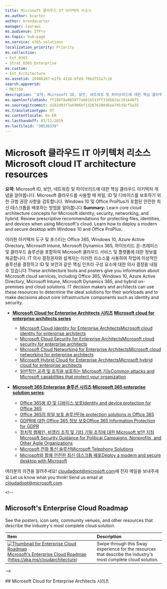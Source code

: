 ```yaml
---
title: Microsoft 클라우드 IT 아키텍처 리소스
ms.author: bcarter
author: brendacarter
manager: laurawi
ms.audience: ITPro
ms.topic: hub-page
ms.service: o365-solutions
localization_priority: Priority
ms.collection:
- Ent_O365
- Strat_O365_Enterprise
ms.custom:
- Ent_Architecture
ms.assetid: 28986107-e2fb-4116-bfdd-f66d751a7c16
search.appverid:
- MET150
description: '요약: Microsoft ID, 보안, 네트워킹 및 하이브리드에 대한 핵심 클라우드 아키텍처 개념을 알아봅니다. Microsoft 클라우드를 사용할 때 파일, ID 및 디바이스를 보호하기 위한 규범 권장 사항을 검토합니다. Windows 10 및 Office ProPlus가 포함된 안전한 최신 데스크톱을 배포하는 방법을 알아봅니다.'
ms.openlocfilehash: ff184f8a805977a081b533ff33d662ac181646f5
ms.sourcegitcommit: d182d93f7a6906bf132876288d6ee79139cf5a35
ms.translationtype: HT
ms.contentlocale: ko-KR
ms.lasthandoff: 03/11/2019
ms.locfileid: "30536370"
---
```

# <a name="microsoft-cloud-it-architecture-resources"></a><span data-ttu-id="3d4c6-105">Microsoft 클라우드 IT 아키텍처 리소스</span><span class="sxs-lookup"><span data-stu-id="3d4c6-105">Microsoft cloud IT architecture resources</span></span>

 <span data-ttu-id="3d4c6-p102">**요약:** Microsoft ID, 보안, 네트워킹 및 하이브리드에 대한 핵심 클라우드 아키텍처 개념을 알아봅니다. Microsoft 클라우드를 사용할 때 파일, ID 및 디바이스를 보호하기 위한 규범 권장 사항을 검토합니다. Windows 10 및 Office ProPlus가 포함된 안전한 최신 데스크톱을 배포하는 방법을 알아봅니다.</span><span class="sxs-lookup"><span data-stu-id="3d4c6-p102">**Summary:** Learn core cloud architecture concepts for Microsoft identity, security, networking, and hybrid. Review prescriptive recommendations for protecting files, identities, and devices when using Microsoft's cloud. Learn how to deploy a modern and secure desktop with Windows 10 and Office ProPlus.</span></span>
  
<span data-ttu-id="3d4c6-p103">이러한 아키텍처 도구 및 포스터는 Office 365, Windows 10, Azure Active Directory, Microsoft Intune, Microsoft Dynamics 365, 하이브리드 온-프레미스 및 클라우드 솔루션을 포함하여 Microsoft 클라우드 서비스 및 플랫폼에 대한 정보를 제공합니다. IT 의사 결정권자와 설계자는 이러한 리소스를 사용하여 작업에 이상적인 솔루션을 결정하고 ID 및 보안과 같은 핵심 인프라 구성 요소에 대한 의사 결정을 내릴 수 있습니다.</span><span class="sxs-lookup"><span data-stu-id="3d4c6-p103">These architecture tools and posters give you information about Microsoft cloud services, including Office 365, Windows 10, Azure Active Directory, Microsoft Intune, Microsoft Dynamics 365, and hybrid on-premises and cloud solutions. IT decision makers and architects can use these resources to determine the ideal solutions for their workloads and to make decisions about core infrastructure components such as identity and security.</span></span> 
  
<!--**[Microsoft's Enterprise Cloud Roadmap](microsoft-cloud-it-architecture-resources.md#roadmap)** (Sway) -->
    
- <span data-ttu-id="3d4c6-111">**[Microsoft Cloud for Enterprise Architects 시리즈](microsoft-cloud-it-architecture-resources.md#cloudarch)** <!-- [Microsoft Cloud Services and Platform Options](microsoft-cloud-it-architecture-resources.md#platformoptions) --></span><span class="sxs-lookup"><span data-stu-id="3d4c6-111">**[Microsoft cloud for enterprise architects series](microsoft-cloud-it-architecture-resources.md#cloudarch)** <!-- [Microsoft Cloud Services and Platform Options](microsoft-cloud-it-architecture-resources.md#platformoptions) --></span></span>
    - [<span data-ttu-id="3d4c6-112">Microsoft Cloud Identity for Enterprise Architects</span><span class="sxs-lookup"><span data-stu-id="3d4c6-112">Microsoft cloud identity for enterprise architects</span></span>](microsoft-cloud-it-architecture-resources.md#identity)
    - [<span data-ttu-id="3d4c6-113">Microsoft Cloud Security for Enterprise Architects</span><span class="sxs-lookup"><span data-stu-id="3d4c6-113">Microsoft cloud security for enterprise architects</span></span>](microsoft-cloud-it-architecture-resources.md#security)
    - [<span data-ttu-id="3d4c6-114">Microsoft Cloud Networking for Enterprise Architects</span><span class="sxs-lookup"><span data-stu-id="3d4c6-114">Microsoft cloud networking for enterprise architects</span></span>](microsoft-cloud-it-architecture-resources.md#networking)
    - [<span data-ttu-id="3d4c6-115">Microsoft Hybrid Cloud for Enterprise Architects</span><span class="sxs-lookup"><span data-stu-id="3d4c6-115">Microsoft hybrid cloud for enterprise architects</span></span>](microsoft-cloud-it-architecture-resources.md#hybrid)
    - [<span data-ttu-id="3d4c6-116">일반적인 공격 및 조직을 보호하는 Microsoft 기능</span><span class="sxs-lookup"><span data-stu-id="3d4c6-116">Common attacks and Microsoft capabilities that protect your organization</span></span>](#common-attacks-and-microsoft-capabilities-that-protect-your-organization)
    
- <span data-ttu-id="3d4c6-117">**[Microsoft 365 Enterprise 솔루션 시리즈](microsoft-cloud-it-architecture-resources.md#BKMK_o365solutions)**:</span><span class="sxs-lookup"><span data-stu-id="3d4c6-117">**[Microsoft 365 enterprise solution series](microsoft-cloud-it-architecture-resources.md#BKMK_o365solutions)**:</span></span>
    - [<span data-ttu-id="3d4c6-118">Office 365용 ID 및 디바이스 보호</span><span class="sxs-lookup"><span data-stu-id="3d4c6-118">Identity and device protection for Office 365</span></span>](microsoft-cloud-it-architecture-resources.md#BKMK_O365IDP)
    - [<span data-ttu-id="3d4c6-119">Office 365의 파일 보호 솔루션</span><span class="sxs-lookup"><span data-stu-id="3d4c6-119">File protection solutions in Office 365</span></span>](microsoft-cloud-it-architecture-resources.md#BKMK_O365fileprotect)
    - [<span data-ttu-id="3d4c6-120">GDPR에 대한 Office 365 정보 보호</span><span class="sxs-lookup"><span data-stu-id="3d4c6-120">Office 365 Information Protection for GDPR</span></span>](#office-365-information-protection-for-gdpr)
    - [<span data-ttu-id="3d4c6-121">정치적 캠페인, 비영리 조직 및 기타 기밀 조직에 대한 Microsoft 보안 지침</span><span class="sxs-lookup"><span data-stu-id="3d4c6-121">Microsoft Security Guidance for Political Campaigns, Nonprofits, and Other Agile Organizations</span></span>](#microsoft-security-guidance-for-political-campaigns-nonprofits-and-other-agile-organizations)
    - [<span data-ttu-id="3d4c6-122">Microsoft 전화 통신 솔루션</span><span class="sxs-lookup"><span data-stu-id="3d4c6-122">Microsoft Telephony Solutions</span></span>](#microsoft-telephony-solutions) 
    - [<span data-ttu-id="3d4c6-123">Microsoft와 함께 안전한 최신 데스크톱 배포</span><span class="sxs-lookup"><span data-stu-id="3d4c6-123">Deploy a modern and secure desktop with Microsoft</span></span>](microsoft-cloud-it-architecture-resources.md#msd)
    

  
<span data-ttu-id="3d4c6-p104">여러분의 의견을 알려주세요! [cloudadopt@microsoft.com](mailto:cloudadopt@microsoft.com)에 전자 메일을 보내주세요.</span><span class="sxs-lookup"><span data-stu-id="3d4c6-p104">Let us know what you think! Send us email at [cloudadopt@microsoft.com](mailto:cloudadopt@microsoft.com).</span></span> 

<span data-ttu-id="3d4c6-126"><!--
<a name="roadmap"></a>
## Microsoft's Enterprise Cloud Roadmap

See the posters, icon sets, community venues, and other resources that describe the industry's most complete cloud solution.
  
|**Item**|**Description**|
|:-----|:-----|
|[![Thumbnail for Enterprise Cloud Roadmap](media/c8b293b9-5992-4d29-b579-a6bbbd59d8d6.png)          ](https://aka.ms/cloudarchitecture) <br/> [Microsoft's Enterprise Cloud Roadmap](https://aka.ms/cloudarchitecture) (https://aka.ms/cloudarchitecture) <br/> |Swipe through this Sway experience for the resources that describe the industry's most complete cloud solution.  <br/> |
-->
  
<a name="cloudarch">
</a>
## Microsoft Cloud for Enterprise Architects 시리즈</span><span class="sxs-lookup"><span data-stu-id="3d4c6-126"><!--
<a name="roadmap"></a>
## Microsoft's Enterprise Cloud Roadmap

See the posters, icon sets, community venues, and other resources that describe the industry's most complete cloud solution.
  
|**Item**|**Description**|
|:-----|:-----|
|[![Thumbnail for Enterprise Cloud Roadmap](media/c8b293b9-5992-4d29-b579-a6bbbd59d8d6.png)          ](https://aka.ms/cloudarchitecture) <br/> [Microsoft's Enterprise Cloud Roadmap](https://aka.ms/cloudarchitecture) (https://aka.ms/cloudarchitecture) <br/> |Swipe through this Sway experience for the resources that describe the industry's most complete cloud solution.  <br/> |
-->
  
<a name="cloudarch"></a>
## Microsoft cloud for enterprise architects series</span></span>

<span data-ttu-id="3d4c6-p105">이러한 클라우드 아키텍처 포스터는 Office 365, Azure Active Directory, Microsoft Intune, Microsoft Dynamics CRM Online, 하이브리드 온-프레미스 및 클라우드 솔루션을 포함하여 Microsoft 클라우드 서비스 및 플랫폼에 대한 정보를 제공합니다. IT 의사 결정권자와 설계자는 이러한 리소스를 사용하여 작업에 이상적인 솔루션을 결정하고 ID 및 보안과 같은 핵심 인프라 구성 요소에 대한 의사 결정을 내릴 수 있습니다.</span><span class="sxs-lookup"><span data-stu-id="3d4c6-p105">These cloud architecture posters give you information about Microsoft cloud services, including Office 365, Azure Active Directory, Microsoft Intune, Microsoft Dynamics CRM Online, and hybrid on-premises and cloud solutions. IT decision makers and architects can use these resources to determine the ideal solutions for their workloads and to make decisions about core infrastructure components such as identity and security.</span></span>

<span data-ttu-id="3d4c6-129"><!--  
<a name="platformoptions"></a>
### Microsoft Cloud Services and Platform Options

Learn key differences between Microsoft cloud services and platform offerings. Find the best fit for your solution.
  
|**Item**|**Description**|
|:-----|:-----|
|[![Thumb image of cloud architecture model with service options](media/ff5c74e2-afc6-40c1-9292-cc4cb128cdd1.png)          ](https://www.microsoft.com/download/details.aspx?id=54432) <br/> [PDF](https://go.microsoft.com/fwlink/p/?LinkId=524731)  \| [Visio](https://go.microsoft.com/fwlink/p/?LinkId=524732)  \| [More languages](https://www.microsoft.com/download/details.aspx?id=54432) <br/> | This model describes: <ul><li>  Software as a Service (SaaS) offerings, including Office 365 </li><li>  Platform as a Service (PaaS) features in Microsoft Azure </li><li>  Infrastructure as a Service (IaaS) features in Microsoft Azure </li><li>  Private cloud datacenter capabilities using Windows Server and System Center </li><li>  Learn how Microsoft's own IT department is migrating to these cloud services and building its hybrid cloud. </li></ul><br/>|
-->

   
<a name="identity">

</a>
### Microsoft Cloud Identity for Enterprise Architects</span><span class="sxs-lookup"><span data-stu-id="3d4c6-129"><!--  
<a name="platformoptions"></a>
### Microsoft Cloud Services and Platform Options

Learn key differences between Microsoft cloud services and platform offerings. Find the best fit for your solution.
  
|**Item**|**Description**|
|:-----|:-----|
|[![Thumb image of cloud architecture model with service options](media/ff5c74e2-afc6-40c1-9292-cc4cb128cdd1.png)          ](https://www.microsoft.com/download/details.aspx?id=54432) <br/> [PDF](https://go.microsoft.com/fwlink/p/?LinkId=524731)  \| [Visio](https://go.microsoft.com/fwlink/p/?LinkId=524732)  \| [More languages](https://www.microsoft.com/download/details.aspx?id=54432) <br/> | This model describes: <ul><li>  Software as a Service (SaaS) offerings, including Office 365 </li><li>  Platform as a Service (PaaS) features in Microsoft Azure </li><li>  Infrastructure as a Service (IaaS) features in Microsoft Azure </li><li>  Private cloud datacenter capabilities using Windows Server and System Center </li><li>  Learn how Microsoft's own IT department is migrating to these cloud services and building its hybrid cloud. </li></ul><br/>|
-->

   
<a name="identity"></a>
### Microsoft cloud identity for enterprise architects</span></span>

<span data-ttu-id="3d4c6-130">Microsoft 클라우드 서비스 및 플랫폼을 사용하는 조직용으로 ID를 설계하는 과정과 관련하여 IT 설계자가 파악해야 하는 사항</span><span class="sxs-lookup"><span data-stu-id="3d4c6-130">What IT architects need to know about designing identity for organizations using Microsoft cloud services and platforms.</span></span>
  
|<span data-ttu-id="3d4c6-131">**항목**</span><span class="sxs-lookup"><span data-stu-id="3d4c6-131">**Item**</span></span>|<span data-ttu-id="3d4c6-132">**설명**</span><span class="sxs-lookup"><span data-stu-id="3d4c6-132">**Description**</span></span>|
|:-----|:-----|
|<span data-ttu-id="3d4c6-133">[![Microsoft Cloud ID 모델용 축소판 이미지](media/ffa145a1-97e6-4c36-b08b-01c4a4ae8b9b.png)          ](https://www.microsoft.com/download/details.aspx?id=54431)</span><span class="sxs-lookup"><span data-stu-id="3d4c6-133">[![Thumb image for Microsoft cloud identity model](media/ffa145a1-97e6-4c36-b08b-01c4a4ae8b9b.png)          ](https://www.microsoft.com/download/details.aspx?id=54431)</span></span> <br/> <span data-ttu-id="3d4c6-134">[PDF](https://go.microsoft.com/fwlink/p/?LinkId=524586)  \| [Visio](https://download.microsoft.com/download/2/3/8/238228E6-9017-4F6C-BD3C-5559E6708F82/MSFT_cloud_architecture_identity.vsd)           \| [추가 언어](https://www.microsoft.com/download/details.aspx?id=54431)</span><span class="sxs-lookup"><span data-stu-id="3d4c6-134">[PDF](https://go.microsoft.com/fwlink/p/?LinkId=524586)  \| [Visio](https://download.microsoft.com/download/2/3/8/238228E6-9017-4F6C-BD3C-5559E6708F82/MSFT_cloud_architecture_identity.vsd)           \| [More languages](https://www.microsoft.com/download/details.aspx?id=54431)</span></span> <br/> | <span data-ttu-id="3d4c6-135">이 모델에는 다음이 포함됩니다.</span><span class="sxs-lookup"><span data-stu-id="3d4c6-135">This model contains:</span></span> <ul><li><span data-ttu-id="3d4c6-136">Microsoft 클라우드를 사용하는 ID 소개</span><span class="sxs-lookup"><span data-stu-id="3d4c6-136">Introduction to identity with Microsoft’s cloud</span></span> </li><li><span data-ttu-id="3d4c6-137">Azure AD IDaaS 기능</span><span class="sxs-lookup"><span data-stu-id="3d4c6-137">Azure AD IDaaS capabilities</span></span> </li><li><span data-ttu-id="3d4c6-138">온-프레미스 Active Directory 도메인 서비스 계정을 Microsoft Azure Active Directory와 통합</span><span class="sxs-lookup"><span data-stu-id="3d4c6-138">Integrating on-premises Active Directory Domain Services accounts with Microsoft Azure Active Directory</span></span> </li><li><span data-ttu-id="3d4c6-139">Azure에 디렉터리 구성 요소 추가</span><span class="sxs-lookup"><span data-stu-id="3d4c6-139">Putting directory components in Azure</span></span> </li><li><span data-ttu-id="3d4c6-140">Azure IaaS의 작업을 위한 도메인 서비스 옵션</span><span class="sxs-lookup"><span data-stu-id="3d4c6-140">Domain services options for workloads in Azure IaaS</span></span> </li></ul><br/>|
   
<a name="security"></a>
### <a name="microsoft-cloud-security-for-enterprise-architects"></a><span data-ttu-id="3d4c6-141">Microsoft Cloud Security for Enterprise Architects</span><span class="sxs-lookup"><span data-stu-id="3d4c6-141">Microsoft cloud security for enterprise architects</span></span>

<span data-ttu-id="3d4c6-142">Microsoft 클라우드 서비스 및 플랫폼의 보안과 관련하여 IT 설계자가 파악해야 하는 사항</span><span class="sxs-lookup"><span data-stu-id="3d4c6-142">What IT architects need to know about security in Microsoft cloud services and platforms.</span></span>
  
|<span data-ttu-id="3d4c6-143">**항목**</span><span class="sxs-lookup"><span data-stu-id="3d4c6-143">**Item**</span></span>|<span data-ttu-id="3d4c6-144">**설명**</span><span class="sxs-lookup"><span data-stu-id="3d4c6-144">**Description**</span></span>|
|:-----|:-----|
|<span data-ttu-id="3d4c6-145">[![Microsoft 클라우드 보안 모델용 축소판 이미지](media/5dc26f80-8888-4572-8ed9-a120d711e0f0.png)          ](https://www.microsoft.com/download/details.aspx?id=48121)</span><span class="sxs-lookup"><span data-stu-id="3d4c6-145">[![Thumb image for Microsoft cloud security model](media/5dc26f80-8888-4572-8ed9-a120d711e0f0.png)          ](https://www.microsoft.com/download/details.aspx?id=48121)</span></span> <br/> <span data-ttu-id="3d4c6-146">[PDF](https://go.microsoft.com/fwlink/p/?linkid=842070)  \| [Visio](https://go.microsoft.com/fwlink/p/?LinkId=842071)  \| [추가 언어](https://www.microsoft.com/download/details.aspx?id=48121)</span><span class="sxs-lookup"><span data-stu-id="3d4c6-146">[PDF](https://go.microsoft.com/fwlink/p/?linkid=842070)  \| [Visio](https://go.microsoft.com/fwlink/p/?LinkId=842071)  \| [More languages](https://www.microsoft.com/download/details.aspx?id=48121)</span></span> <br/> | <span data-ttu-id="3d4c6-147">이 모델에는 다음이 포함됩니다.</span><span class="sxs-lookup"><span data-stu-id="3d4c6-147">This model contains:</span></span> <ul><li><span data-ttu-id="3d4c6-148">보안 서비스 및 플랫폼 제공에서 Microsoft의 역할</span><span class="sxs-lookup"><span data-stu-id="3d4c6-148">Microsoft's role in providing secure services and platforms</span></span></li><li><span data-ttu-id="3d4c6-149">보안 위험을 완화하기 위한 고객의 책임</span><span class="sxs-lookup"><span data-stu-id="3d4c6-149">Customer responsibilities to mitigate security risks</span></span></li><li><span data-ttu-id="3d4c6-150">최상위 보안 인증</span><span class="sxs-lookup"><span data-stu-id="3d4c6-150">Top security certifications</span></span> </li><li><span data-ttu-id="3d4c6-151">Microsoft 컨설팅 서비스에서 제공하는 보안 제품</span><span class="sxs-lookup"><span data-stu-id="3d4c6-151">Security offerings provided by Microsoft consulting services</span></span> </ul><br/>|
   
<a name="networking"></a>
### <a name="microsoft-cloud-networking-for-enterprise-architects"></a><span data-ttu-id="3d4c6-152">Microsoft Cloud Networking for Enterprise Architects</span><span class="sxs-lookup"><span data-stu-id="3d4c6-152">Microsoft cloud networking for enterprise architects</span></span>

<span data-ttu-id="3d4c6-153">Microsoft 클라우드 서비스 및 플랫폼의 네트워킹과 관련하여 IT 설계자가 파악해야 하는 사항</span><span class="sxs-lookup"><span data-stu-id="3d4c6-153">What IT architects need to know about networking for Microsoft cloud services and platforms.</span></span>
  
|<span data-ttu-id="3d4c6-154">**항목**</span><span class="sxs-lookup"><span data-stu-id="3d4c6-154">**Item**</span></span>|<span data-ttu-id="3d4c6-155">**설명**</span><span class="sxs-lookup"><span data-stu-id="3d4c6-155">**Description**</span></span>|
|:-----|:-----|
|<span data-ttu-id="3d4c6-156">[![Microsoft 클라우드 네트워킹 모델의 축소판 이미지](media/95e8ab6a-b4d0-4836-acc1-b0b77ebf46e6.png)          ](https://www.microsoft.com/download/details.aspx?id=54425)</span><span class="sxs-lookup"><span data-stu-id="3d4c6-156">[![Thumb image for Microsoft cloud networking model](media/95e8ab6a-b4d0-4836-acc1-b0b77ebf46e6.png)          ](https://www.microsoft.com/download/details.aspx?id=54425)</span></span> <br/> <span data-ttu-id="3d4c6-157">[PDF](https://go.microsoft.com/fwlink/p/?linkid=842073)  \| [Visio](https://go.microsoft.com/fwlink/p/?linkid=842074)           \| [문서](https://technet.microsoft.com/library/mt733214.aspx)</span><span class="sxs-lookup"><span data-stu-id="3d4c6-157">[PDF](https://go.microsoft.com/fwlink/p/?linkid=842073)  \| [Visio](https://go.microsoft.com/fwlink/p/?linkid=842074)           \| [Article](https://technet.microsoft.com/library/mt733214.aspx)</span></span> <br/>[<span data-ttu-id="3d4c6-158">추가 언어</span><span class="sxs-lookup"><span data-stu-id="3d4c6-158">More languages</span></span>](https://www.microsoft.com/download/details.aspx?id=54425) <br/> | <span data-ttu-id="3d4c6-159">이 모델에는 다음과 같은 페이지가 포함되어 있습니다.</span><span class="sxs-lookup"><span data-stu-id="3d4c6-159">This model contains the following pages:</span></span> <ul><li> <span data-ttu-id="3d4c6-p106">**클라우드 연결을 위해 네트워크 개선** 클라우드 마이그레이션으로 인해 회사 네트워크 내부 및 외부의 트래픽 흐름 양과 특성이 달라지고 있습니다. 또한 보안 위험을 완화시키는 방법도 영향을 받고 있습니다.</span><span class="sxs-lookup"><span data-stu-id="3d4c6-p106">**Evolving your network for cloud connectivity** Cloud migration changes the volume and nature of traffic flows within and outside a corporate network. It also affects approaches to mitigating security risk. </span></span></li><li> <span data-ttu-id="3d4c6-162">**Microsoft 클라우드 연결의 일반 요소** 네트워킹을 Microsoft 클라우드와 통합하면 보다 폭넓은 서비스에 최적 상태로 액세스할 수 있습니다.</span><span class="sxs-lookup"><span data-stu-id="3d4c6-162">**Common elements of Microsoft cloud connectivity** Integrating your networking with the Microsoft cloud provides optimal access to a broad range of services.</span></span> </li><li> <span data-ttu-id="3d4c6-163">**Microsoft 클라우드 연결의 ExpressRoute** ExpressRoute는 Microsoft 클라우드에 대해 개인, 전용, 고처리량의 네트워크 연결을 제공합니다.</span><span class="sxs-lookup"><span data-stu-id="3d4c6-163">**ExpressRoute for Microsoft cloud connectivity** ExpressRoute provides a private, dedicated, high-throughput network connection to Microsoft's cloud.</span></span> </li><li> <span data-ttu-id="3d4c6-164">**Microsoft SaaS에 대한 네트워킹 설계(Office 365, Microsoft Intune 및 Dynamics CRM Online)** Microsoft SaaS 서비스에 대한 네트워크를 최적화하려면 인터넷 에지, 클라이언트 장치 및 일반적인 IT 운영을 신중하게 분석해야 합니다.</span><span class="sxs-lookup"><span data-stu-id="3d4c6-164">**Designing networking for Microsoft SaaS (Office 365, Microsoft Intune, and Dynamics CRM Online)** Optimizing your network for Microsoft SaaS services requires careful analysis of your Internet edge, your client devices, and typical IT operations.</span></span> </li><li> <span data-ttu-id="3d4c6-165">**Azure PaaS에 대한 네트워킹 설계** Azure PaaS 앱용 네트워킹을 최적화하려면 적절한 인터넷 대역폭이 필요하고 여러 사이트 또는 앱 간에 네트워크 트래픽을 분산해야 합니다.</span><span class="sxs-lookup"><span data-stu-id="3d4c6-165">**Designing networking for Azure PaaS** Optimizing networking for Azure PaaS apps requires adequate Internet bandwidth and can require the distribution of network traffic across multiple sites or apps.</span></span> </li><li> <span data-ttu-id="3d4c6-166">**Azure IaaS에 대한 네트워킹 설계** 서브넷, 주소 공간, 라우팅, DNS, 부하 분산을 비롯한 서버 기반 IT 워크로드를 호스트하기 위한 최적의 Azure Virtual Network(VNet)와 온-프레미스 네트워크, 기타 VNet 및 인터넷에 대한 연결을 만들기 위한 디자인 프로세스를 안내합니다.</span><span class="sxs-lookup"><span data-stu-id="3d4c6-166">**Designing networking for Azure IaaS** Step through the design process to create an optimal Azure virtual network (VNet) for hosting server-based IT workloads, including subnets, address spaces, routing, DNS, load balancing, and connectivity to your on-premises network, other VNets, and the Internet.</span></span> </li></ul><br/>  <span data-ttu-id="3d4c6-167">이 아키텍처 포스터를 기준으로 하는 새로운 Microsoft Virtual Academy 과정인 [Microsoft 클라우드 제품을 위한 네트워크 최적화](https://aka.ms/optimizecloudnetworkingmva)를 이수하세요.</span><span class="sxs-lookup"><span data-stu-id="3d4c6-167">Take [Optimize Your Network for Microsoft Cloud Offerings](https://aka.ms/optimizecloudnetworkingmva), a new Microsoft Virtual Academy course based on this architecture poster.</span></span>  <br/>|
   
   
<a name="hybrid"></a>
### <a name="microsoft-hybrid-cloud-for-enterprise-architects"></a><span data-ttu-id="3d4c6-168">Microsoft Hybrid Cloud for Enterprise Architects</span><span class="sxs-lookup"><span data-stu-id="3d4c6-168">Microsoft hybrid cloud for enterprise architects</span></span>

<span data-ttu-id="3d4c6-169">Microsoft 서비스 및 플랫폼용 하이브리드 클라우드와 관련하여 IT 설계자가 파악해야 하는 사항</span><span class="sxs-lookup"><span data-stu-id="3d4c6-169">What IT architects need to know about hybrid cloud for Microsoft services and platforms.</span></span>
  
|<span data-ttu-id="3d4c6-170">**항목**</span><span class="sxs-lookup"><span data-stu-id="3d4c6-170">**Item**</span></span>|<span data-ttu-id="3d4c6-171">**설명**</span><span class="sxs-lookup"><span data-stu-id="3d4c6-171">**Description**</span></span>|
|:-----|:-----|
|<span data-ttu-id="3d4c6-172">[![Microsoft 하이브리드 클라우드 모델의 축소판 이미지](media/9989c71e-f6a0-4dbe-906c-43e67b3ce537.png)          ](https://www.microsoft.com/download/details.aspx?id=54424)</span><span class="sxs-lookup"><span data-stu-id="3d4c6-172">[![Thumb image for the Microsoft hybrid cloud model](media/9989c71e-f6a0-4dbe-906c-43e67b3ce537.png)          ](https://www.microsoft.com/download/details.aspx?id=54424)</span></span> <br/> <span data-ttu-id="3d4c6-173">[PDF](https://go.microsoft.com/fwlink/p/?linkid=842082)  \| [Visio](https://go.microsoft.com/fwlink/p/?linkid=842083)           \| [문서](https://technet.microsoft.com/library/mt750500.aspx)</span><span class="sxs-lookup"><span data-stu-id="3d4c6-173">[PDF](https://go.microsoft.com/fwlink/p/?linkid=842082)  \| [Visio](https://go.microsoft.com/fwlink/p/?linkid=842083)           \| [Article](https://technet.microsoft.com/library/mt750500.aspx)</span></span> <br/>[<span data-ttu-id="3d4c6-174">추가 언어</span><span class="sxs-lookup"><span data-stu-id="3d4c6-174">More languages</span></span>](https://www.microsoft.com/download/details.aspx?id=54424) <br/> | <span data-ttu-id="3d4c6-175">이 모델에는 다음과 같은 페이지가 포함되어 있습니다.</span><span class="sxs-lookup"><span data-stu-id="3d4c6-175">This model contains the following pages:</span></span> <ul><li> <span data-ttu-id="3d4c6-176">**하이브리드 클라우드 개요** Microsoft의 클라우드 서비스(SaaS, Azure PaaS 및 IaaS Azure) 및 공통 요소</span><span class="sxs-lookup"><span data-stu-id="3d4c6-176">**Hybrid cloud overview** Microsoft's cloud offerings (SaaS, Azure PaaS, and Azure IaaS) and their common elements.</span></span> </li><li> <span data-ttu-id="3d4c6-177">**Microsoft 하이브리드 클라우드 시나리오의 아키텍처** 온-프레미스 인프라, 네트워킹 및 ID의 일반 계층을 보여 주는 Microsoft의 클라우드 서비스용 하이브리드 클라우드의 아키텍처 다이어그램</span><span class="sxs-lookup"><span data-stu-id="3d4c6-177">**Architecture of Microsoft hybrid cloud scenarios** An architectural diagram of hybrid cloud for Microsoft's cloud offerings, showing the common layers of on-premises infrastructure, networking, and identity.</span></span> </li><li> <span data-ttu-id="3d4c6-178">**Microsoft SaaS에 대한 하이브리드 클라우드 시나리오(Office 365)** 비즈니스용 Skype, SharePoint Server 및 Exchange Server에 대한 SaaS 하이브리드 시나리오 아키텍처와 설명</span><span class="sxs-lookup"><span data-stu-id="3d4c6-178">**Hybrid cloud scenarios for Microsoft SaaS (Office 365)** The SaaS hybrid scenario architecture and descriptions of key hybrid configurations for Skype for Business, SharePoint Server, and Exchange Server.</span></span> </li><li> <span data-ttu-id="3d4c6-179">**Azure PaaS에 대한 하이브리드 클라우드 시나리오** Azure PaaS 하이브리드 시나리오 아키텍처, Azure PaaS 하이브리드 응용 프로그램에 대한 설명과 예제, SQL Server 2016 Stretch Database에 대한 설명</span><span class="sxs-lookup"><span data-stu-id="3d4c6-179">**Hybrid cloud scenarios for Azure PaaS** The Azure PaaS hybrid scenario architecture, the description of an Azure PaaS hybrid application with an example, and the description of SQL Server 2016 Stretch Database.</span></span> </li><li> <span data-ttu-id="3d4c6-180">**Azure IaaS에 대한 하이브리드 클라우드 시나리오** Azure IaaS 하이브리드 시나리오 아키텍처와 Azure IaaS에서 호스트되는 LOB(기간 업무) 응용 프로그램에 대한 설명</span><span class="sxs-lookup"><span data-stu-id="3d4c6-180">**Hybrid cloud scenarios for Azure IaaS** The Azure IaaS hybrid scenario architecture and the description of a line of business (LOB) application hosted in Azure IaaS.</span></span> </li></ul><br/>|
   
<a name="attacks"></a>
### <a name="common-attacks-and-microsoft-capabilities-that-protect-your-organization"></a><span data-ttu-id="3d4c6-181">일반적인 공격 및 조직을 보호하는 Microsoft 기능</span><span class="sxs-lookup"><span data-stu-id="3d4c6-181">Common attacks and Microsoft capabilities that protect your organization</span></span>
<span data-ttu-id="3d4c6-182">가장 일반적인 사이버 공격과 Microsoft가 모든 공격 단계에서 조직을 지원하는 방식을 자세히 알아봅니다.</span><span class="sxs-lookup"><span data-stu-id="3d4c6-182">Learn about the most common cyber attacks and how Microsoft can help your organization at every stage of an attack.</span></span> 

|<span data-ttu-id="3d4c6-183">**항목**</span><span class="sxs-lookup"><span data-stu-id="3d4c6-183">**Item**</span></span>|<span data-ttu-id="3d4c6-184">**설명**</span><span class="sxs-lookup"><span data-stu-id="3d4c6-184">**Description**</span></span>|
|:-----|:-----|
|<span data-ttu-id="3d4c6-185">[![일반적인 공격의 축소판 그림 포스터입니다. ](media/common%20attacks-thumb3.png)](http://download.microsoft.com/download/F/A/C/FACFC1E9-FA35-4DF1-943C-8D4237B4275B/MSFT_Cloud_architecture_security_commonattacks.pdf)</span><span class="sxs-lookup"><span data-stu-id="3d4c6-185">[![Thumb image of the Common attacks poster.](media/common%20attacks-thumb3.png) ](http://download.microsoft.com/download/F/A/C/FACFC1E9-FA35-4DF1-943C-8D4237B4275B/MSFT_Cloud_architecture_security_commonattacks.pdf)</span></span> <br/> <span data-ttu-id="3d4c6-186">[PDF](http://download.microsoft.com/download/F/A/C/FACFC1E9-FA35-4DF1-943C-8D4237B4275B/MSFT_Cloud_architecture_security_commonattacks.pdf) \| [Visio](http://download.microsoft.com/download/F/A/C/FACFC1E9-FA35-4DF1-943C-8D4237B4275B/MSFT_Cloud_architecture_security_commonattacks.vsdx)</span><span class="sxs-lookup"><span data-stu-id="3d4c6-186">[PDF](http://download.microsoft.com/download/F/A/C/FACFC1E9-FA35-4DF1-943C-8D4237B4275B/MSFT_Cloud_architecture_security_commonattacks.pdf) \| [Visio](http://download.microsoft.com/download/F/A/C/FACFC1E9-FA35-4DF1-943C-8D4237B4275B/MSFT_Cloud_architecture_security_commonattacks.vsdx)</span></span> <br/> | <span data-ttu-id="3d4c6-187">이 포스터에서는 일반적인 공격의 경로를 보여 주고, 각 공격 단계에서 공격자를 중지하는 데 도움이 되는 기능에 대해 설명합니다.</span><span class="sxs-lookup"><span data-stu-id="3d4c6-187">This poster illustrates the path of common attacks and describes which capabilities help stop attackers at each stage of an attack.</span></span> <br/>|


<span data-ttu-id="3d4c6-188"><!--<a name="santa"></a>
### The Santa cloud

How Santa and his elves use Microsoft's cloud offerings to make their annual deliveries.
  
|**Item**|**Description**|
|:-----|:-----|
|[![Thumbnail image of The Santa Cloud poster](media/d47e1448-329b-41b7-9e51-cfc4ea5d0069.png)](https://www.microsoft.com/download/details.aspx?id=55039) <br/> [View online](https://onedrive.live.com/?authkey=%21ANT1PMgxEdniCyY&cid=8A8EC4F6612625E0&id=8A8EC4F6612625E0%21440&parId=8A8EC4F6612625E0%21218&o=OneUp) \| [PDF](https://go.microsoft.com/fwlink/p/?linkid=842088) <br/> |To determine who is naughty or nice and the presents to deliver on December 24, Santa Claus and his elfish IT department use Office 365, Azure, Dynamics 365, and Intune.  <br/>| -->
   
<a name="BKMK_o365solutions">
</a>
## Microsoft 365 Enterprise 솔루션 시리즈</span><span class="sxs-lookup"><span data-stu-id="3d4c6-188"><!--<a name="santa"></a>
### The Santa cloud

How Santa and his elves use Microsoft's cloud offerings to make their annual deliveries.
  
|**Item**|**Description**|
|:-----|:-----|
|[![Thumbnail image of The Santa Cloud poster](media/d47e1448-329b-41b7-9e51-cfc4ea5d0069.png)](https://www.microsoft.com/download/details.aspx?id=55039) <br/> [View online](https://onedrive.live.com/?authkey=%21ANT1PMgxEdniCyY&cid=8A8EC4F6612625E0&id=8A8EC4F6612625E0%21440&parId=8A8EC4F6612625E0%21218&o=OneUp) \| [PDF](https://go.microsoft.com/fwlink/p/?linkid=842088) <br/> |To determine who is naughty or nice and the presents to deliver on December 24, Santa Claus and his elfish IT department use Office 365, Azure, Dynamics 365, and Intune.  <br/>| -->
   
<a name="BKMK_o365solutions"></a>
## Microsoft 365 enterprise solution series</span></span>

<span data-ttu-id="3d4c6-189">Microsoft 365 Enterprise 솔루션 시리즈는 Microsoft 365의 기능을 구현하기 위한 지침을 기술 중심으로 설명합니다.</span><span class="sxs-lookup"><span data-stu-id="3d4c6-189">The Microsoft 365 enterprise solution series provides guidance for implementing Microsoft 365 capabilities, especially where capabilities cross technologies.</span></span>

<span data-ttu-id="3d4c6-190"><!--  
<a name="BKMK_infoprotect"></a>
### Information Protection for Office 365

Capabilities for enterprise organizations to protect corporate assets.
  
|**Item**|**Description**|
|:-----|:-----|
|[![Information protection capabilities for Office 365](media/51bf70b4-029c-4189-9425-7ed34038d4dc.png)          ](https://www.microsoft.com/download/details.aspx?id=54429) <br/> [PDF](http://download.microsoft.com/download/2/3/D/23D91386-8349-4F7A-9470-FD5AED861F16/MSFT_cloud_architecture_informationprotection.pdf)  \| [Visio](http://download.microsoft.com/download/2/3/D/23D91386-8349-4F7A-9470-FD5AED861F16/MSFT_cloud_architecture_informationprotection.vsd)  \| [More languages](https://www.microsoft.com/download/details.aspx?id=54429) <br/> |Microsoft provides the most complete set of capabilities to protect your corporate assets. This model helps organizations take a methodical approach when planning which capabilities to implement.  <br/>|
-->
   
<a name="BKMK_O365IDP">
</a>
### Office 365용 ID 및 장치 보호</span><span class="sxs-lookup"><span data-stu-id="3d4c6-190"><!--  
<a name="BKMK_infoprotect"></a>
### Information Protection for Office 365

Capabilities for enterprise organizations to protect corporate assets.
  
|**Item**|**Description**|
|:-----|:-----|
|[![Information protection capabilities for Office 365](media/51bf70b4-029c-4189-9425-7ed34038d4dc.png)          ](https://www.microsoft.com/download/details.aspx?id=54429) <br/> [PDF](http://download.microsoft.com/download/2/3/D/23D91386-8349-4F7A-9470-FD5AED861F16/MSFT_cloud_architecture_informationprotection.pdf)  \| [Visio](http://download.microsoft.com/download/2/3/D/23D91386-8349-4F7A-9470-FD5AED861F16/MSFT_cloud_architecture_informationprotection.vsd)  \| [More languages](https://www.microsoft.com/download/details.aspx?id=54429) <br/> |Microsoft provides the most complete set of capabilities to protect your corporate assets. This model helps organizations take a methodical approach when planning which capabilities to implement.  <br/>|
-->
   
<a name="BKMK_O365IDP"></a>
### Identity and device protection for Office 365</span></span>

<span data-ttu-id="3d4c6-191">Azure AD 애플리케이션 프록시를 사용하여 게시한 온-프레미스 응용 프로그램, Office 365 및 다른 SaaS 서비스에 액세스하는 ID 및 디바이스를 보호하기 위해 권장되는 기능입니다.</span><span class="sxs-lookup"><span data-stu-id="3d4c6-191">Recommended capabilities for protecting identities and devices that access Office 365, other SaaS services, and on-premises applications published with Azure AD Application Proxy.</span></span>
  
|<span data-ttu-id="3d4c6-192">**항목**</span><span class="sxs-lookup"><span data-stu-id="3d4c6-192">**Item**</span></span>|<span data-ttu-id="3d4c6-193">**설명**</span><span class="sxs-lookup"><span data-stu-id="3d4c6-193">**Description**</span></span>|
|:-----|:-----|
|<span data-ttu-id="3d4c6-194">[![모델 포스터: Office 365 및 기타 SaaS 응용 프로그램용 ID 및 장치 보호](media/c1cfb31b-5150-45ff-b46c-3a237e9f5581.png)          ](https://www.microsoft.com/download/details.aspx?id=55032)</span><span class="sxs-lookup"><span data-stu-id="3d4c6-194">[![Model poster: Identity and device protection for Office 365 and other SaaS applications](media/c1cfb31b-5150-45ff-b46c-3a237e9f5581.png)          ](https://www.microsoft.com/download/details.aspx?id=55032)</span></span> <br/> <span data-ttu-id="3d4c6-195">[PDF](https://go.microsoft.com/fwlink/p/?linkid=841656)  \| [Visio](https://go.microsoft.com/fwlink/p/?linkid=841657)  \| [추가 언어](https://www.microsoft.com/download/details.aspx?id=55032)</span><span class="sxs-lookup"><span data-stu-id="3d4c6-195">[PDF](https://go.microsoft.com/fwlink/p/?linkid=841656)  \| [Visio](https://go.microsoft.com/fwlink/p/?linkid=841657)  \| [More languages](https://www.microsoft.com/download/details.aspx?id=55032)</span></span> <br/> |<span data-ttu-id="3d4c6-p107">데이터, ID 및 장치 전반에 걸쳐 일관된 보호 수준을 사용하는 것이 중요합니다. 이 문서에서 ID와 장치를 보호하는 기능에 대한 자세한 정보를 비교할 수 있습니다.</span><span class="sxs-lookup"><span data-stu-id="3d4c6-p107">It's important to use consistent levels of protection across your data, identities, and devices. This document shows you which capabilities are comparable with more information on capabilities to protect identities and devices.</span></span>  <br/> |
   
<a name="BKMK_O365fileprotect"></a>
### <a name="file-protection-solutions-in-office-365"></a><span data-ttu-id="3d4c6-198">Office 365의 파일 보호 솔루션</span><span class="sxs-lookup"><span data-stu-id="3d4c6-198">File protection solutions in Office 365</span></span>

<span data-ttu-id="3d4c6-199">세 가지 다른 민감도 수준에 따라 Office 365에서 파일을 보호하기 위해 권장되는 기능입니다.</span><span class="sxs-lookup"><span data-stu-id="3d4c6-199">Recommended capabilities for protecting files in Office 365 based on three different sensitivity levels.</span></span>
  
|<span data-ttu-id="3d4c6-200">**항목**</span><span class="sxs-lookup"><span data-stu-id="3d4c6-200">**Item**</span></span>|<span data-ttu-id="3d4c6-201">**설명**</span><span class="sxs-lookup"><span data-stu-id="3d4c6-201">**Description**</span></span>|
|:-----|:-----|
|<span data-ttu-id="3d4c6-202">[![Office 365 미니 포스터 집합의 파일 보호 솔루션에 대한 미리 보기](media/24be68b5-d852-4fdb-94ad-94491a19edd8.png)          ](https://www.microsoft.com/download/details.aspx?id=55523)</span><span class="sxs-lookup"><span data-stu-id="3d4c6-202">[![Thumbnail for File Protection Solutions in Office 365 mini poster set](media/24be68b5-d852-4fdb-94ad-94491a19edd8.png)          ](https://www.microsoft.com/download/details.aspx?id=55523)</span></span> <br/> <span data-ttu-id="3d4c6-203">[PDF](https://go.microsoft.com/fwlink/?linkid=2004320)  \| [Visio](http://download.microsoft.com/download/7/8/9/789645A5-BD10-4541-BC33-F8D1EFF5E911/MSFT_cloud_architecture_O365%20file%20protection.vsdx)</span><span class="sxs-lookup"><span data-stu-id="3d4c6-203">[PDF](https://go.microsoft.com/fwlink/?linkid=2004320)  \| [Visio](http://download.microsoft.com/download/7/8/9/789645A5-BD10-4541-BC33-F8D1EFF5E911/MSFT_cloud_architecture_O365%20file%20protection.vsdx)</span></span> <br/> |<span data-ttu-id="3d4c6-p108">데이터, ID 및 장치 전반에 걸쳐 일관된 보호 수준을 사용하는 것이 중요합니다. 이 문서에는 Office 365의 파일을 보호하는 기능에 대한 자세한 정보가 비교되어 있습니다.</span><span class="sxs-lookup"><span data-stu-id="3d4c6-p108">It's important to use consistent levels of protection across your data, identities, and devices. This document shows you which capabilities are comparable with more information on capabilities to protect files in Office 365.</span></span>  <br/> |
   

### <a name="office-365-information-protection-for-gdpr"></a><span data-ttu-id="3d4c6-206">GDPR에 대한 Office 365 정보 보호</span><span class="sxs-lookup"><span data-stu-id="3d4c6-206">Office 365 Information Protection for GDPR</span></span>

<span data-ttu-id="3d4c6-p109">개인 데이터를 검색, 분류, 보호 및 모니터링하기 위한 규정된 권장 사항. 이 솔루션에서는 GDPR(일반 데이터 보호 규정)을 예제로 사용하지만, 동일한 프로세스를 적용하여 여러 다른 규정을 준수할 수 있습니다.</span><span class="sxs-lookup"><span data-stu-id="3d4c6-p109">Prescriptive recommendations for discovering, classifying, protecting, and monitoring personal data. This solution uses General Data Protection Regulation (GDPR) as an example, but you can apply the same process to achieve compliance with many other regulations.</span></span>

|<span data-ttu-id="3d4c6-209">**항목**</span><span class="sxs-lookup"><span data-stu-id="3d4c6-209">**Item**</span></span>|<span data-ttu-id="3d4c6-210">**설명**</span><span class="sxs-lookup"><span data-stu-id="3d4c6-210">**Description**</span></span>|
|:-----|:-----|
|<span data-ttu-id="3d4c6-211">![GDPR에 대한 Office 365 정보 보호 간략 설명](media/o365infoprotectforgdpr-thumb.png)</span><span class="sxs-lookup"><span data-stu-id="3d4c6-211">![Thumbnail for Office 365 Information Protection for GDPR](media/o365infoprotectforgdpr-thumb.png)</span></span>  <br/> <span data-ttu-id="3d4c6-212">[PDF](http://download.microsoft.com/download/E/C/D/ECD5A339-EF10-4420-B3A9-99098884D716/MSFT_Cloud_architecture_information%20protection%20for%20GDPR.pdf) \| [Visio](http://download.microsoft.com/download/E/C/D/ECD5A339-EF10-4420-B3A9-99098884D716/MSFT_Cloud_architecture_information%20protection%20for%20GDPR.vsdx)</span><span class="sxs-lookup"><span data-stu-id="3d4c6-212">[PDF](http://download.microsoft.com/download/E/C/D/ECD5A339-EF10-4420-B3A9-99098884D716/MSFT_Cloud_architecture_information%20protection%20for%20GDPR.pdf) \| [Visio](http://download.microsoft.com/download/E/C/D/ECD5A339-EF10-4420-B3A9-99098884D716/MSFT_Cloud_architecture_information%20protection%20for%20GDPR.vsdx)</span></span>    |<span data-ttu-id="3d4c6-213">기사 형식으로이 콘텐츠를 보려면 [ GDPR에 대한 Office 365 정보 보호](https://docs.microsoft.com/ko-KR/Office365/SecurityCompliance/office-365-information-protection-for-gdpr)를 참조하십시오.</span><span class="sxs-lookup"><span data-stu-id="3d4c6-213">To see this content in article format, see [Office 365 Information Protection for GDPR](https://docs.microsoft.com/ko-KR/Office365/SecurityCompliance/office-365-information-protection-for-gdpr).</span></span>      |

### <a name="microsoft-security-guidance-for-political-campaigns-nonprofits-and-other-agile-organizations"></a><span data-ttu-id="3d4c6-214">정치적 캠페인, 비영리 조직 및 기타 기밀 조직에 대한 Microsoft 보안 지침</span><span class="sxs-lookup"><span data-stu-id="3d4c6-214">Microsoft Security Guidance for Political Campaigns, Nonprofits, and Other Agile Organizations</span></span> 

<span data-ttu-id="3d4c6-p110">이 지침은 보안 클라우드 환경을 구현하는 방법에 대해 설명합니다. 이 솔루션 지침을 어떤 조직에서도 사용할 수 있습니다. 이 지침은 BYOD 액세스 및 게스트 계정을 가진 기밀 조직에 도움이 되는 내용을 포함합니다. 이 지침을 자신의 환경 설계를 위한 시작점으로 사용할 수 있습니다. </span><span class="sxs-lookup"><span data-stu-id="3d4c6-p110">This guidance describes how to implement a secure cloud environment. The solution guidance can be used by any organization. It includes extra help for agile organizations with BYOD access and guest accounts. You can use this guidance as a starting-point for designing your own environment.</span></span>


|<span data-ttu-id="3d4c6-219">**항목**</span><span class="sxs-lookup"><span data-stu-id="3d4c6-219">**Item**</span></span>|<span data-ttu-id="3d4c6-220">**설명**</span><span class="sxs-lookup"><span data-stu-id="3d4c6-220">**Description**</span></span>|
|:-----|:-----|
|<span data-ttu-id="3d4c6-221">**정치적 캠페인을 위한 Microsoft 보안 지침**</span><span class="sxs-lookup"><span data-stu-id="3d4c6-221">**Microsoft Security Guidance for Political Campaigns**</span></span> <br/> <span data-ttu-id="3d4c6-222">[![미니 포스터 집합에 대한 미리 보기입니다.](media/d370ce28-ca40-4930-9a2c-907312aa06c8.png)          ](http://download.microsoft.com/download/B/4/D/B4D520C3-4D0C-4B4D-BFB9-09F0651C2775/MSFT_Cloud_architecture_security%20for%20political%20campaigns.pdf)</span><span class="sxs-lookup"><span data-stu-id="3d4c6-222">[![Thumb nail for mini poster set.](media/d370ce28-ca40-4930-9a2c-907312aa06c8.png)          ](http://download.microsoft.com/download/B/4/D/B4D520C3-4D0C-4B4D-BFB9-09F0651C2775/MSFT_Cloud_architecture_security%20for%20political%20campaigns.pdf)</span></span> <br/> <span data-ttu-id="3d4c6-223">[PDF](http://download.microsoft.com/download/B/4/D/B4D520C3-4D0C-4B4D-BFB9-09F0651C2775/MSFT_Cloud_architecture_security%20for%20political%20campaigns.pdf)  \| [Visio](http://download.microsoft.com/download/B/4/D/B4D520C3-4D0C-4B4D-BFB9-09F0651C2775/MSFT_Cloud_architecture_security%20for%20political%20campaigns.vsdx)</span><span class="sxs-lookup"><span data-stu-id="3d4c6-223">[PDF](http://download.microsoft.com/download/B/4/D/B4D520C3-4D0C-4B4D-BFB9-09F0651C2775/MSFT_Cloud_architecture_security%20for%20political%20campaigns.pdf)  \| [Visio](http://download.microsoft.com/download/B/4/D/B4D520C3-4D0C-4B4D-BFB9-09F0651C2775/MSFT_Cloud_architecture_security%20for%20political%20campaigns.vsdx)</span></span> <br/> |<span data-ttu-id="3d4c6-p111">이 지침에서는 정치적 캠페인 조직을 보기로 사용합니다. 이 지침을 어떤 환경에 대해서도 시작점으로 사용할 수 있습니다.</span><span class="sxs-lookup"><span data-stu-id="3d4c6-p111">This guidance uses a political campaign organization as an example. Use this guidance as a starting point for any environment.</span></span>  <br/> |
|<span data-ttu-id="3d4c6-226">**비영리 조직을 위한 Microsoft 보안 지침**</span><span class="sxs-lookup"><span data-stu-id="3d4c6-226">**Microsoft Security Guidance for Nonprofits**</span></span> <br/> <span data-ttu-id="3d4c6-227">[![다운로드 가능한 파일에 대한 미리 보기 이미지](media/e4784889-1c69-4067-9a8f-31d31d1eceea.png)          ](http://download.microsoft.com/download/9/4/3/94389612-C679-4061-8DF2-D9A15D72B65F/Microsoft_Cloud%20Architecture_Security%20for%20Nonprofits.pdf)</span><span class="sxs-lookup"><span data-stu-id="3d4c6-227">[![Thumnail image for downloadable file](media/e4784889-1c69-4067-9a8f-31d31d1eceea.png)          ](http://download.microsoft.com/download/9/4/3/94389612-C679-4061-8DF2-D9A15D72B65F/Microsoft_Cloud%20Architecture_Security%20for%20Nonprofits.pdf)</span></span> <br/> <span data-ttu-id="3d4c6-228">[PDF](http://download.microsoft.com/download/9/4/3/94389612-C679-4061-8DF2-D9A15D72B65F/Microsoft_Cloud%20Architecture_Security%20for%20Nonprofits.pdf)  \| [Visio](http://download.microsoft.com/download/9/4/3/94389612-C679-4061-8DF2-D9A15D72B65F/Microsoft_Cloud%20Architecture_Security%20for%20Nonprofits.vsdx)</span><span class="sxs-lookup"><span data-stu-id="3d4c6-228">[PDF](http://download.microsoft.com/download/9/4/3/94389612-C679-4061-8DF2-D9A15D72B65F/Microsoft_Cloud%20Architecture_Security%20for%20Nonprofits.pdf)  \| [Visio](http://download.microsoft.com/download/9/4/3/94389612-C679-4061-8DF2-D9A15D72B65F/Microsoft_Cloud%20Architecture_Security%20for%20Nonprofits.vsdx)</span></span> <br/> |<span data-ttu-id="3d4c6-p112">이 지침은 비영리 조직을 위해 약간 수정하였습니다. 예를 들어 Office 365 비영리 조직 계획을 참조합니다. 기술 지침은 정치적 캠페인 솔루션 가이드와 같습니다.</span><span class="sxs-lookup"><span data-stu-id="3d4c6-p112">This guide is slightly revised for nonprofit organizations. For example, it references Office 365 Nonprofit plans. The technical guidance is the same as the political campaign solution guide.</span></span>  <br/> |

<span data-ttu-id="3d4c6-p113">이 지침에는 테스트 랩 가이드가 포함됩니다. 자세한 내용은 [정치 캠페인, 비영리 단체 및 기타 민첩한 조직을위한 Microsoft 보안 지침](https://docs.microsoft.com/ko-KR/Office365/SecurityCompliance/microsoft-security-guidance-for-political-campaigns-nonprofits-and-other-agile-o)을 참조하십시오.</span><span class="sxs-lookup"><span data-stu-id="3d4c6-p113">This guidance includes Test Lab Guides. For more information, see [Microsoft Security Guidance for Political Campaigns, Nonprofits, and Other Agile Organizations](https://docs.microsoft.com/ko-KR/Office365/SecurityCompliance/microsoft-security-guidance-for-political-campaigns-nonprofits-and-other-agile-o).</span></span>

### <a name="microsoft-telephony-solutions"></a><span data-ttu-id="3d4c6-234">Microsoft 전화 통신 솔루션</span><span class="sxs-lookup"><span data-stu-id="3d4c6-234">Microsoft Telephony Solutions</span></span>

<span data-ttu-id="3d4c6-p114">Microsoft는 Microsoft 클라우드에서 팀을 처음 경험할 때 몇 가지 옵션을 지원합니다. 이 포스터는 조직의 사용자에게 적합한 Microsoft 전화 솔루션 (클라우드의 전화 시스템 또는 Enterprise Voice 온프레미스)을 결정하고 조직이 공중 전환 전화 네트워크(PSTN)에 연결하는 방법을 결정하는 데 도움이됩니다.</span><span class="sxs-lookup"><span data-stu-id="3d4c6-p114">Microsoft supports several options as you begin your journey to Teams in the Microsoft cloud. This poster helps you decide which Microsoft telephony solution (Phone System in the cloud or Enterprise Voice on-premises) is right for users in your organization, and how your organization can connect to the Public Switched Telephone Network (PSTN).</span></span>

<span data-ttu-id="3d4c6-237">![Microsoft 전화 통신 솔루션 포스터 간략 설명](media/microsoft-telephony-solutions-thumb.png)</span><span class="sxs-lookup"><span data-stu-id="3d4c6-237">![Thumbnail for Microsoft Telephony Solutions poster](media/microsoft-telephony-solutions-thumb.png)</span></span> <br/>
<span data-ttu-id="3d4c6-238">[PDF](https://github.com/MicrosoftDocs/OfficeDocs-SkypeForBusiness/blob/live/Teams/downloads/telephony-solutions/microsoft-telephony-solutions-12-18.pdf) | [Visio](https://github.com/MicrosoftDocs/OfficeDocs-SkypeForBusiness/blob/live/Teams/downloads/telephony-solutions/microsoft-telephony-solutions-12-18.vsdx)</span><span class="sxs-lookup"><span data-stu-id="3d4c6-238">[PDF](https://github.com/MicrosoftDocs/OfficeDocs-SkypeForBusiness/blob/live/Teams/downloads/telephony-solutions/microsoft-telephony-solutions-12-18.pdf) | [Visio](https://github.com/MicrosoftDocs/OfficeDocs-SkypeForBusiness/blob/live/Teams/downloads/telephony-solutions/microsoft-telephony-solutions-12-18.vsdx)</span></span> 

<span data-ttu-id="3d4c6-239">자세한 내용은이 포스터에 대한 문서인 [Microsoft 전화 통신 솔루션](https://docs.microsoft.com/ko-KR/SkypeForBusiness/hybrid/msft-telephony-solutions)을 참조하세요.</span><span class="sxs-lookup"><span data-stu-id="3d4c6-239">For more information, see the article for this poster: [Microsoft Telephony Solutions](https://docs.microsoft.com/ko-KR/SkypeForBusiness/hybrid/msft-telephony-solutions).</span></span>
  
<a name="msd"></a>
### <a name="deploy-a-modern-and-secure-desktop-with-microsoft"></a><span data-ttu-id="3d4c6-240">Microsoft와 함께 안전한 최신 데스크톱 배포</span><span class="sxs-lookup"><span data-stu-id="3d4c6-240">Deploy a modern and secure desktop with Microsoft</span></span>

<span data-ttu-id="3d4c6-241">IT 개발자는 Windows 10에 Office 365 ProPlus 업데이트를 배포하고 관리하는 방법을 알아야 합니다.</span><span class="sxs-lookup"><span data-stu-id="3d4c6-241">What IT architects need to know about deploying and managing updates for Office 365 ProPlus on Windows 10.</span></span>
  
|<span data-ttu-id="3d4c6-242">**항목**</span><span class="sxs-lookup"><span data-stu-id="3d4c6-242">**Item**</span></span>|<span data-ttu-id="3d4c6-243">**설명**</span><span class="sxs-lookup"><span data-stu-id="3d4c6-243">**Description**</span></span>|
|:-----|:-----|
|<span data-ttu-id="3d4c6-244">[![Microsoft 모델을 사용한 최신 보안 데스크톱 배포에 대한 미리 보기](media/321dd59c-d992-4c7a-a7b6-c23a783858bd.png)          ](https://www.microsoft.com/download/details.aspx?id=55987)</span><span class="sxs-lookup"><span data-stu-id="3d4c6-244">[![Thumbnail for the Deploy a modern and secure desktop with Microsoft model](media/321dd59c-d992-4c7a-a7b6-c23a783858bd.png)          ](https://www.microsoft.com/download/details.aspx?id=55987)</span></span> <br/> <span data-ttu-id="3d4c6-245">[PDF](http://download.microsoft.com/download/4/E/9/4E90E227-770A-41D1-99FE-925A64D81A55/MSFT_modern_secure_desktop.pdf)  \| [Visio](http://download.microsoft.com/download/4/E/9/4E90E227-770A-41D1-99FE-925A64D81A55/MSFT_modern_secure_desktop.vsdx)</span><span class="sxs-lookup"><span data-stu-id="3d4c6-245">[PDF](http://download.microsoft.com/download/4/E/9/4E90E227-770A-41D1-99FE-925A64D81A55/MSFT_modern_secure_desktop.pdf)  \| [Visio](http://download.microsoft.com/download/4/E/9/4E90E227-770A-41D1-99FE-925A64D81A55/MSFT_modern_secure_desktop.vsdx)</span></span> <br/> | <span data-ttu-id="3d4c6-246">이 모델에는 다음이 포함됩니다.</span><span class="sxs-lookup"><span data-stu-id="3d4c6-246">This model contains:</span></span> <ul><li>  <span data-ttu-id="3d4c6-247">Microsoft 클라우드에서 Windows 10 및 Office ProPlus 배포</span><span class="sxs-lookup"><span data-stu-id="3d4c6-247">Deploying Windows 10 and Office ProPlus from the Microsoft cloud</span></span> </li><li>  <span data-ttu-id="3d4c6-248">System Center Configuration Manager를 사용하여 Windows 10 및 Office ProPlus 배포</span><span class="sxs-lookup"><span data-stu-id="3d4c6-248">Deploying Windows 10 and Office ProPlus with System Center Configuration Manager</span></span> </li><li>  <span data-ttu-id="3d4c6-249">Microsoft 클라우드에서 Windows 10 및 Office ProPlus 업데이트 관리</span><span class="sxs-lookup"><span data-stu-id="3d4c6-249">Managing updates for Windows 10 and Office ProPlus from the Microsoft cloud</span></span> </li><li>  <span data-ttu-id="3d4c6-250">System Center Configuration Manager를 사용하여 Windows 10 및 Office ProPlus 업데이트 관리</span><span class="sxs-lookup"><span data-stu-id="3d4c6-250">Managing updates for Windows 10 and Office ProPlus with System Center Configuration Manager</span></span> </li><li>  <span data-ttu-id="3d4c6-251">Windows 10의 기본 및 추가 보호 기능</span><span class="sxs-lookup"><span data-stu-id="3d4c6-251">Out-of-the-box and additional protection capabilities of Windows 10</span></span> </li></ul><br/> |
   
## <a name="see-also"></a><span data-ttu-id="3d4c6-252">참고 항목</span><span class="sxs-lookup"><span data-stu-id="3d4c6-252">See Also</span></span>

[<span data-ttu-id="3d4c6-253">Exchange, SharePoint, 비즈니스용 Skype 및 Lync에 대한 아키텍처 모델</span><span class="sxs-lookup"><span data-stu-id="3d4c6-253">Architectural models for SharePoint, Exchange, Skype for Business, and Lync</span></span>](architectural-models-for-sharepoint-exchange-skype-for-business-and-lync.md)
  
[<span data-ttu-id="3d4c6-254">클라우드 도입 TLG(테스트 랩 가이드)</span><span class="sxs-lookup"><span data-stu-id="3d4c6-254">Cloud adoption Test Lab Guides (TLGs)</span></span>](cloud-adoption-test-lab-guides-tlgs.md)
  
[<span data-ttu-id="3d4c6-255">보안 솔루션</span><span class="sxs-lookup"><span data-stu-id="3d4c6-255">Security solutions</span></span>](security-solutions.md)
  
[<span data-ttu-id="3d4c6-256">하이브리드 솔루션</span><span class="sxs-lookup"><span data-stu-id="3d4c6-256">Hybrid solutions</span></span>](hybrid-solutions.md)

